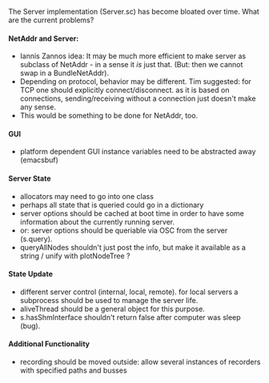 The Server implementation (Server.sc) has become bloated over time.
What are the current problems?

#### NetAddr and Server:
- Iannis Zannos idea: It may be much more efficient to make server as subclass of NetAddr - in a sense it <i>is</i> just that. (But: then we cannot swap in a BundleNetAddr).
- Depending on protocol, behavior may be different. 
Tim suggested: for TCP one should explicitly connect/disconnect. as it is based on connections, sending/receiving without a connection just doesn't make any sense.
- This would be something to be done for NetAddr, too.

#### GUI
- platform dependent GUI instance variables need to be abstracted away (emacsbuf)

#### Server State
- allocators may need to go into one class
- perhaps all state that is queried could go in a dictionary
- server options should be cached at boot time in order to have some information about the currently running server.
- or: server options should be queriable via OSC from the server (s.query). 
- queryAllNodes shouldn't just post the info, but make it available as a string / unify with plotNodeTree ?


#### State Update
- different server control (internal, local, remote). for local servers a subprocess should be used to manage the server life.
- aliveThread should be a general object for this purpose.
- s.hasShmInterface shouldn't return false after computer was sleep (bug).

#### Additional Functionality
- recording should be moved outside: allow several instances of recorders with specified paths and busses


